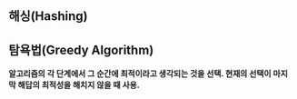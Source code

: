 ## 해싱(Hashing)


## 탐욕법(Greedy Algorithm)

__알고리즘의 각 단계에서 그 순간에 최적이라고 생각되는 것을 선택.    현재의 선택이 마지막 해답의 최적성을 해치지 않을 때 사용.__
